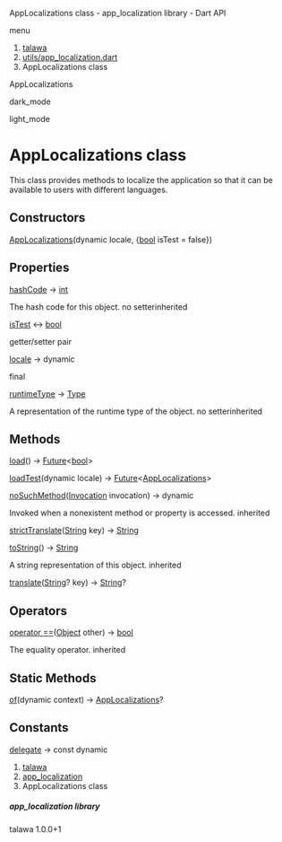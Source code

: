 




AppLocalizations class - app\_localization library - Dart API







menu

1. [talawa](../index.html)
2. [utils/app\_localization.dart](../file-___home_harshil_Desktop_open-source_palisadoes_talawa_lib_utils_app_localization/)
3. AppLocalizations class

AppLocalizations


dark\_mode

light\_mode




# AppLocalizations class


This class provides methods to localize the application so that it can be available
to users with different languages.


## Constructors

[AppLocalizations](../file-___home_harshil_Desktop_open-source_palisadoes_talawa_lib_utils_app_localization/AppLocalizations/AppLocalizations.html)(dynamic locale, {[bool](https://api.flutter.dev/flutter/dart-core/bool-class.html) isTest = false})




## Properties

[hashCode](https://api.flutter.dev/flutter/dart-core/Object/hashCode.html)
→ [int](https://api.flutter.dev/flutter/dart-core/int-class.html)

The hash code for this object.
no setterinherited

[isTest](../file-___home_harshil_Desktop_open-source_palisadoes_talawa_lib_utils_app_localization/AppLocalizations/isTest.html)
↔ [bool](https://api.flutter.dev/flutter/dart-core/bool-class.html)

getter/setter pair

[locale](../file-___home_harshil_Desktop_open-source_palisadoes_talawa_lib_utils_app_localization/AppLocalizations/locale.html)
→ dynamic

final

[runtimeType](https://api.flutter.dev/flutter/dart-core/Object/runtimeType.html)
→ [Type](https://api.flutter.dev/flutter/dart-core/Type-class.html)

A representation of the runtime type of the object.
no setterinherited



## Methods

[load](../file-___home_harshil_Desktop_open-source_palisadoes_talawa_lib_utils_app_localization/AppLocalizations/load.html)()
→ [Future](https://api.flutter.dev/flutter/dart-core/Future-class.html)<[bool](https://api.flutter.dev/flutter/dart-core/bool-class.html)>



[loadTest](../file-___home_harshil_Desktop_open-source_palisadoes_talawa_lib_utils_app_localization/AppLocalizations/loadTest.html)(dynamic locale)
→ [Future](https://api.flutter.dev/flutter/dart-core/Future-class.html)<[AppLocalizations](../file-___home_harshil_Desktop_open-source_palisadoes_talawa_lib_utils_app_localization/AppLocalizations-class.html)>



[noSuchMethod](https://api.flutter.dev/flutter/dart-core/Object/noSuchMethod.html)([Invocation](https://api.flutter.dev/flutter/dart-core/Invocation-class.html) invocation)
→ dynamic


Invoked when a nonexistent method or property is accessed.
inherited

[strictTranslate](../file-___home_harshil_Desktop_open-source_palisadoes_talawa_lib_utils_app_localization/AppLocalizations/strictTranslate.html)([String](https://api.flutter.dev/flutter/dart-core/String-class.html) key)
→ [String](https://api.flutter.dev/flutter/dart-core/String-class.html)



[toString](https://api.flutter.dev/flutter/dart-core/Object/toString.html)()
→ [String](https://api.flutter.dev/flutter/dart-core/String-class.html)


A string representation of this object.
inherited

[translate](../file-___home_harshil_Desktop_open-source_palisadoes_talawa_lib_utils_app_localization/AppLocalizations/translate.html)([String](https://api.flutter.dev/flutter/dart-core/String-class.html)? key)
→ [String](https://api.flutter.dev/flutter/dart-core/String-class.html)?





## Operators

[operator ==](https://api.flutter.dev/flutter/dart-core/Object/operator_equals.html)([Object](https://api.flutter.dev/flutter/dart-core/Object-class.html) other)
→ [bool](https://api.flutter.dev/flutter/dart-core/bool-class.html)


The equality operator.
inherited



## Static Methods

[of](../file-___home_harshil_Desktop_open-source_palisadoes_talawa_lib_utils_app_localization/AppLocalizations/of.html)(dynamic context)
→ [AppLocalizations](../file-___home_harshil_Desktop_open-source_palisadoes_talawa_lib_utils_app_localization/AppLocalizations-class.html)?





## Constants

[delegate](../file-___home_harshil_Desktop_open-source_palisadoes_talawa_lib_utils_app_localization/AppLocalizations/delegate-constant.html)
→ const dynamic




 


1. [talawa](../index.html)
2. [app\_localization](../file-___home_harshil_Desktop_open-source_palisadoes_talawa_lib_utils_app_localization/)
3. AppLocalizations class

##### app\_localization library





talawa
1.0.0+1






